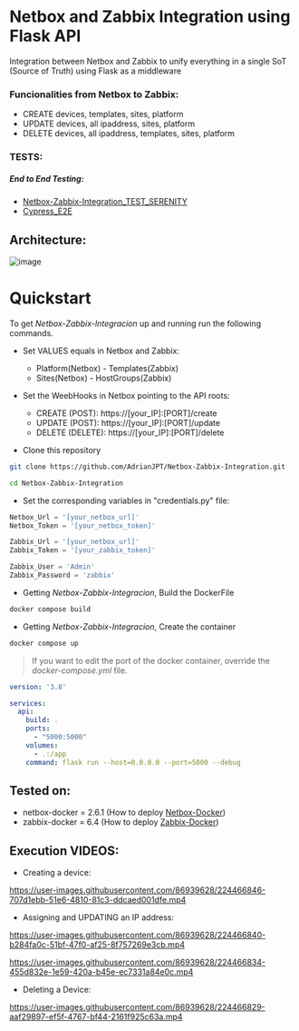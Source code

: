 # Netbox and Zabbix Integration using Flask API

[Netbox-Docker]:https://github.com/netbox-community/netbox-docker/tree/release
[Zabbix-Docker]:https://www.zabbix.com/documentation/current/en/manual/installation/containers#docker-compose
[Netbox-Zabbix-Integration_TEST_SERENITY]:https://github.com/AdrianJPT/Netbox-Zabbix-Integration_TEST_SERENITY
[Cypress_E2E]:https://github.com/AdrianJPT/Cypress_E2E 
Integration between Netbox and Zabbix to unify everything in a single SoT (Source of Truth) using Flask as a middleware
### Funcionalities from Netbox to Zabbix:
- CREATE devices, templates, sites, platform
- UPDATE devices, all ipaddress, sites, platform
- DELETE devices, all ipaddress, templates, sites, platform
### TESTS:
##### End to End Testing:
* [Netbox-Zabbix-Integration_TEST_SERENITY]
* [Cypress_E2E]

## Architecture:

![image](https://user-images.githubusercontent.com/86939628/224465296-abddcd6b-f1a6-4a51-90b1-c212dcd4d08f.png)

# Quickstart

To get _Netbox-Zabbix-Integracion_ up and running run the following commands.

* Set VALUES equals in Netbox and Zabbix: 
    - Platform(Netbox) - Templates(Zabbix)
    - Sites(Netbox) - HostGroups(Zabbix)

* Set the WeebHooks in Netbox pointing to the API roots:
    * CREATE (POST): https://[your_IP]:[PORT]/create
    * UPDATE (POST): https://[your_IP]:[PORT]/update
    * DELETE (DELETE): https://[your_IP]:[PORT]/delete

* Clone this repository
```bash
git clone https://github.com/AdrianJPT/Netbox-Zabbix-Integration.git

cd Netbox-Zabbix-Integration
```
* Set the corresponding variables in "credentials.py" file:
```python
Netbox_Url = '[your_netbox_url]'
Netbox_Token = '[your_netbox_token]'

Zabbix_Url = '[your_netbox_url]'
Zabbix_Token = '[your_zabbix_token]'

Zabbix_User = 'Admin'
Zabbix_Password = 'zabbix'
```

* Getting _Netbox-Zabbix-Integracion_, Build the DockerFile
```bash
docker compose build
```
* Getting _Netbox-Zabbix-Integracion_, Create the container
```bash
docker compose up
```

> If you want to edit the port of the docker container, override the _docker-compose.yml_ file.
```yml
version: '3.8'

services:
  api:
    build: .
    ports:
      - "5000:5000"
    volumes:
      - .:/app
    command: flask run --host=0.0.0.0 --port=5000 --debug


```

## Tested on:
  - netbox-docker = 2.6.1 (How to deploy [Netbox-Docker])
  - zabbix-docker = 6.4 (How to deploy [Zabbix-Docker])

## Execution VIDEOS:
- Creating a device:

https://user-images.githubusercontent.com/86939628/224466846-707d1ebb-51e6-4810-81c3-ddcaed001dfe.mp4

- Assigning and UPDATING an IP address:

https://user-images.githubusercontent.com/86939628/224466840-b284fa0c-51bf-47f0-af25-8f757269e3cb.mp4


https://user-images.githubusercontent.com/86939628/224466834-455d832e-1e59-420a-b45e-ec7331a84e0c.mp4


- Deleting a Device:

https://user-images.githubusercontent.com/86939628/224466829-aaf29897-ef5f-4767-bf44-2161f925c63a.mp4




 

